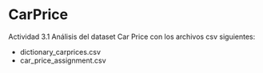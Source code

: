 # CarPrice
Actividad 3.1 Análisis del dataset Car Price con los archivos csv siguientes:
* dictionary_carprices.csv
* car_price_assignment.csv

